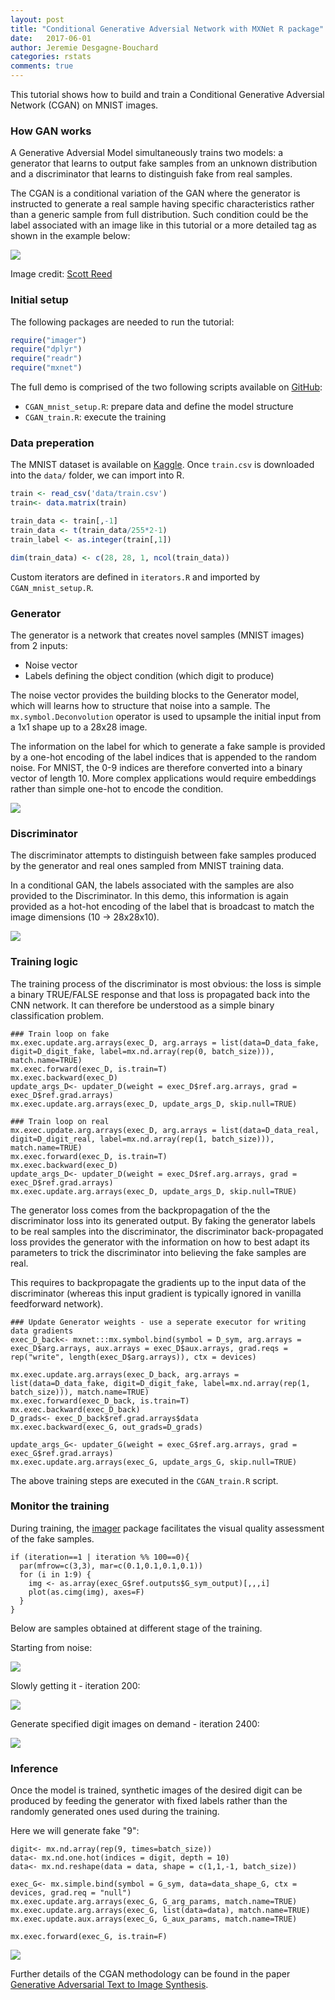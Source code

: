 ```yaml
---
layout: post
title: "Conditional Generative Adversial Network with MXNet R package"
date:   2017-06-01
author: Jeremie Desgagne-Bouchard
categories: rstats
comments: true
---
```


This tutorial shows how to build and train a Conditional Generative Adversial Network (CGAN) on MNIST images. 

### How GAN works

A Generative Adversial Model simultaneously trains two models: a generator that learns to output fake samples from an unknown distribution and a discriminator that learns to distinguish fake from real samples. 

The CGAN is a conditional variation of the GAN where the generator is instructed to generate a real sample having specific characteristics rather than a generic sample from full distribution. Such condition could be the label associated with an image like in this tutorial or a more detailed tag as shown in the example below: 

![](https://raw.githubusercontent.com/dmlc/dmlc.github.io/master/img/mxnet/dcgan/dcgan_network.jpg)

Image credit: [Scott Reed](https://github.com/reedscot/icml2016)

### Initial setup

The following packages are needed to run the tutorial: 

```r
require("imager")
require("dplyr")
require("readr")
require("mxnet")
```

The full demo is comprised of the two following scripts available on [GitHub](https://github.com/jeremiedb/gan_example): 

- `CGAN_mnist_setup.R`: prepare data and define the model structure
- `CGAN_train.R`: execute the training

### Data preperation

The MNIST dataset is available on [Kaggle](https://www.kaggle.com/c/digit-recognizer/data). Once `train.csv` is downloaded into the `data/` folder, we can import into R.  

```r
train <- read_csv('data/train.csv')
train<- data.matrix(train)

train_data <- train[,-1]
train_data <- t(train_data/255*2-1)
train_label <- as.integer(train[,1])

dim(train_data) <- c(28, 28, 1, ncol(train_data))
```

Custom iterators are defined in `iterators.R` and imported by `CGAN_mnist_setup.R`. 

### Generator 

The generator is a network that creates novel samples (MNIST images) from 2 inputs:  
- Noise vector  
- Labels defining the object condition (which digit to produce)

The noise vector provides the building blocks to the Generator model, which will learns how to structure that noise into a sample. The `mx.symbol.Deconvolution` operator is used to upsample the initial input from a 1x1 shape up to a 28x28 image. 

The information on the label for which to generate a fake sample is provided by a one-hot encoding of the label indices that is appended to the random noise. For MNIST, the 0-9 indices are therefore converted into a binary vector of length 10. More complex applications would require embeddings rather than simple one-hot to encode the condition. 


![](https://raw.githubusercontent.com/dmlc/dmlc.github.io/master/img/mxnet/dcgan/Generator.png)

### Discriminator

The discriminator attempts to distinguish between fake samples produced by the generator and real ones sampled from MNIST training data. 

In a conditional GAN, the labels associated with the samples are also provided to the Discriminator. In this demo, this information is again provided as a hot-hot encoding of the label that is broadcast to match the image dimensions (10 -> 28x28x10). 

![](https://raw.githubusercontent.com/dmlc/dmlc.github.io/master/img/mxnet/dcgan/Discriminator.png)

### Training logic

The training process of the discriminator is most obvious: the loss is simple a binary TRUE/FALSE response and that loss is propagated back into the CNN network. It can therefore be understood as a simple binary classification problem. 

```
### Train loop on fake
mx.exec.update.arg.arrays(exec_D, arg.arrays = list(data=D_data_fake, digit=D_digit_fake, label=mx.nd.array(rep(0, batch_size))), match.name=TRUE)
mx.exec.forward(exec_D, is.train=T)
mx.exec.backward(exec_D)
update_args_D<- updater_D(weight = exec_D$ref.arg.arrays, grad = exec_D$ref.grad.arrays)
mx.exec.update.arg.arrays(exec_D, update_args_D, skip.null=TRUE)

### Train loop on real
mx.exec.update.arg.arrays(exec_D, arg.arrays = list(data=D_data_real, digit=D_digit_real, label=mx.nd.array(rep(1, batch_size))), match.name=TRUE)
mx.exec.forward(exec_D, is.train=T)
mx.exec.backward(exec_D)
update_args_D<- updater_D(weight = exec_D$ref.arg.arrays, grad = exec_D$ref.grad.arrays)
mx.exec.update.arg.arrays(exec_D, update_args_D, skip.null=TRUE)
```

The generator loss comes from the backpropagation of the the discriminator loss into its generated output. By faking the generator labels to be real samples into the discriminator, the discriminator back-propagated loss provides the generator with the information on how to best adapt its parameters to trick the discriminator into believing the fake samples are real. 

This requires to backpropagate the gradients up to the input data of the discriminator (whereas this input gradient is typically ignored in vanilla feedforward network).  

```
### Update Generator weights - use a seperate executor for writing data gradients
exec_D_back<- mxnet:::mx.symbol.bind(symbol = D_sym, arg.arrays = exec_D$arg.arrays, aux.arrays = exec_D$aux.arrays, grad.reqs = rep("write", length(exec_D$arg.arrays)), ctx = devices)

mx.exec.update.arg.arrays(exec_D_back, arg.arrays = list(data=D_data_fake, digit=D_digit_fake, label=mx.nd.array(rep(1, batch_size))), match.name=TRUE)
mx.exec.forward(exec_D_back, is.train=T)
mx.exec.backward(exec_D_back)
D_grads<- exec_D_back$ref.grad.arrays$data
mx.exec.backward(exec_G, out_grads=D_grads)

update_args_G<- updater_G(weight = exec_G$ref.arg.arrays, grad = exec_G$ref.grad.arrays)
mx.exec.update.arg.arrays(exec_G, update_args_G, skip.null=TRUE)
```

The above training steps are executed in the `CGAN_train.R` script. 

### Monitor the training

During training, the [imager](http://dahtah.github.io/imager/) package facilitates the visual quality assessment of the fake samples. 

```
if (iteration==1 | iteration %% 100==0){
  par(mfrow=c(3,3), mar=c(0.1,0.1,0.1,0.1))
  for (i in 1:9) {
    img <- as.array(exec_G$ref.outputs$G_sym_output)[,,,i]
    plot(as.cimg(img), axes=F)
  }
}
```

Below are samples obtained at different stage of the training.

Starting from noise: 

![](https://raw.githubusercontent.com/dmlc/dmlc.github.io/master/img/mxnet/dcgan/CGAN_1.png)

Slowly getting it - iteration 200: 

![](https://raw.githubusercontent.com/dmlc/dmlc.github.io/master/img/mxnet/dcgan/CGAN_200.png)

Generate specified digit images on demand - iteration 2400: 

![](https://raw.githubusercontent.com/dmlc/dmlc.github.io/master/img/mxnet/dcgan/CGAN_2400.png)

### Inference

Once the model is trained, synthetic images of the desired digit can be produced by feeding the generator with fixed labels rather than the randomly generated ones used during the training. 

Here we will generate fake "9": 

```
digit<- mx.nd.array(rep(9, times=batch_size))
data<- mx.nd.one.hot(indices = digit, depth = 10)
data<- mx.nd.reshape(data = data, shape = c(1,1,-1, batch_size))

exec_G<- mx.simple.bind(symbol = G_sym, data=data_shape_G, ctx = devices, grad.req = "null")
mx.exec.update.arg.arrays(exec_G, G_arg_params, match.name=TRUE)
mx.exec.update.arg.arrays(exec_G, list(data=data), match.name=TRUE)
mx.exec.update.aux.arrays(exec_G, G_aux_params, match.name=TRUE)

mx.exec.forward(exec_G, is.train=F)
```

![](https://raw.githubusercontent.com/dmlc/dmlc.github.io/master/img/mxnet/dcgan/CGAN_infer_9.png)

Further details of the CGAN methodology can be found in the paper [Generative Adversarial Text to Image Synthesis](https://arxiv.org/abs/1605.05396). 

